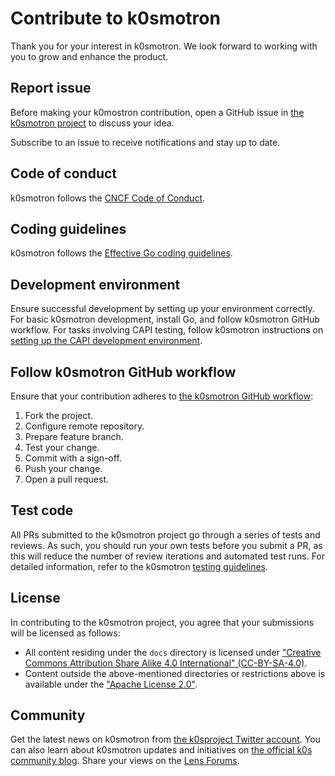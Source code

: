 # Contribute to k0smotron

Thank you for your interest in k0smotron.
We look forward to working with you to grow and enhance the product.

## Report issue

Before making your k0mostron contribution, open a GitHub issue in
[the k0smotron project](https://github.com/k0smotron/k0smotron/issues)
to discuss your idea.

Subscribe to an issue to receive notifications and stay up to date.

## Code of conduct

k0smotron follows the [CNCF Code of Conduct](https://github.com/cncf/foundation/blob/master/code-of-conduct.md).

## Coding guidelines

k0smotron follows the [Effective Go coding guidelines](https://go.dev/doc/effective_go).

## Development environment

Ensure successful development by setting up your environment correctly.
For basic k0smotron development, install Go, and follow k0smotron GitHub workflow.
For tasks involving CAPI testing,
follow k0smotron instructions on [setting up the CAPI development environment](dev-environment.md).

## Follow k0smotron GitHub workflow

Ensure that your contribution adheres to [the k0smotron GitHub workflow](contribute-workflow.md):

1. Fork the project.
1. Configure remote repository.
1. Prepare feature branch.
1. Test your change.
1. Commit with a sign-off.
1. Push your change.
1. Open a pull request.

## Test code

All PRs submitted to the k0smotron project go through a series of tests and reviews.
As such, you should run your own tests before you submit a PR,
as this will reduce the number of review iterations and automated test runs.
For detailed information, refer to the k0smotron [testing guidelines](contribute-testing.md).

## License

In contributing to the k0smotron project, you agree that your submissions will be licensed as follows:

- All content residing under the `docs` directory is licensed under
["Creative Commons Attribution Share Alike 4.0 International" (CC-BY-SA-4.0)](../LICENSE).
- Content outside the above-mentioned directories or restrictions above is
available under the ["Apache License 2.0"](../../LICENSE).

## Community

Get the latest news on k0smotron from [the k0sproject Twitter account](https://twitter.com/k0sproject).
You can also learn about k0smotron updates and initiatives on [the official k0s community blog](https://medium.com/k0sproject).
Share your views on the [Lens Forums](https://forums.k8slens.dev/).
